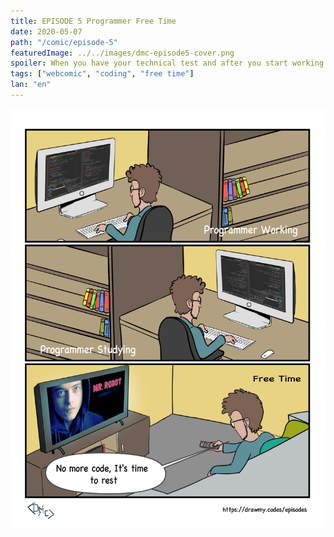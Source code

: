 ```yaml
---
title: EPISODE 5 Programmer Free Time
date: 2020-05-07
path: "/comic/episode-5"
featuredImage: ../../images/dmc-episode5-cover.png
spoiler: When you have your technical test and after you start working on.
tags: ["webcomic", "coding", "free time"]
lan: "en"
---
```


![Comic 5](../../images/dmc-episode-5.png)
